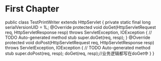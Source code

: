 # First Chapter
public class TestPrintWriter extends HttpServlet {
	private static final long serialVersionUID = 1L;
    @Override
    protected void doGet(HttpServletRequest req, HttpServletResponse resp) throws ServletException, IOException {
    	// TODO Auto-generated method stub
    	super.doGet(req, resp);
    }
    @Override
    protected void doPost(HttpServletRequest req, HttpServletResponse resp) throws ServletException, IOException {
    	// TODO Auto-generated method stub
    	super.doPost(req, resp);
    	doGet(req, resp);//业务逻辑都写在doGet中
    }
}